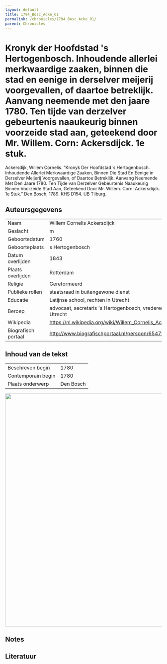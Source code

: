 ```yaml
---
layout: default
title: 1794_Bosc_Acke_01
permalink: /chronicles/1794_Bosc_Acke_01/
parent: Chronicles
--- 
```



# Kronyk der Hoofdstad 's Hertogenbosch. Inhoudende allerlei merkwaardige zaaken, binnen die stad en eenige in derselver meijerij voorgevallen, of daartoe betreklijk. Aanvang neemende met den jaare 1780. Ten tijde van derzelver gebeurtenis naaukeurig binnen voorzeide stad aan, geteekend door Mr. Willem. Corn: Ackersdijck. 1e stuk. 

Ackersdijk, Willem Cornelis. “Kronyk Der Hoofdstad ’s Hertogenbosch. Inhoudende Allerlei Merkwaardige Zaaken, Binnen Die Stad En Eenige in Derselver Meijerij Voorgevallen, of Daartoe Betreklijk. Aanvang Neemende Met Den Jaare 1780. Ten Tijde van Derzelver Gebeurtenis Naaukeurig Binnen Voorzeide Stad Aan, Geteekend Door Mr. Willem. Corn: Ackersdijck. 1e Stuk.” Den Bosch, 1789. KHS D154. UB Tilburg. 

## Auteursgegevens 

| | | 
| --------------- | --------------- | 
| Naam | Willem Cornelis Ackersdijck | 
| Geslacht | m | 
 | Geboortedatum | 1760 | 
| Geboorteplaats | s Hertogenbosch | 
| Datum overlijden | 1843 | 
| Plaats overlijden | Rotterdam | 
| Religie | Gereformeerd | 
| Publieke rollen | staatsraad in buitengewone dienst | 
| Educatie | Latijnse school, rechten in Utrecht | 
| Beroep | advocaat, secretaris 's Hertogenbosch, vrederechter in Utrecht | 
| Wikipedia | https://nl.wikipedia.org/wiki/Willem_Cornelis_Ackersdijck | 
| Biografisch portaal | http://www.biografischportaal.nl/persoon/65479180 | 

## Inhoud van de tekst 

| | | 
| --------------- | --------------- | 
| Beschreven begin | 1780 | 
| Contemporain begin | 1780 | 
| Plaats onderwerp | Den Bosch | 

[<img src="..\..\barplots_chronicles\1794_Bosc_Acke_01.jpg" width="750"/>](..\..\barplots_chronicles\1794_Bosc_Acke_01.jpg) 

## Notes 

## Literatuur 

